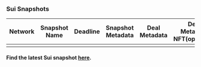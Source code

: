 
### Sui Snapshots

| Network | Snapshot Name | Deadline | Snapshot Metadata | Deal Metadata | Deal Metadata NFT(opensea) |
| :-: | :-: | :-: | :-: | :-: | :-: |
|     |     |     |     |     |     |
#### Find the latest Sui snapshot [here](https://docs.sui.io/build/snapshot).
